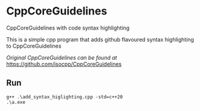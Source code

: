 # CppCoreGuidelines
CppCoreGuidelines with code syntax highlighting

This is a simple cpp program that adds github flavoured syntax highlighting to CppCoreGuidelines

*Original CppCoreGuidelines can be found at* https://github.com/isocpp/CppCoreGuidelines

## Run 
    g++ .\add_syntax_higlighting.cpp -std=c++20
    .\a.exe